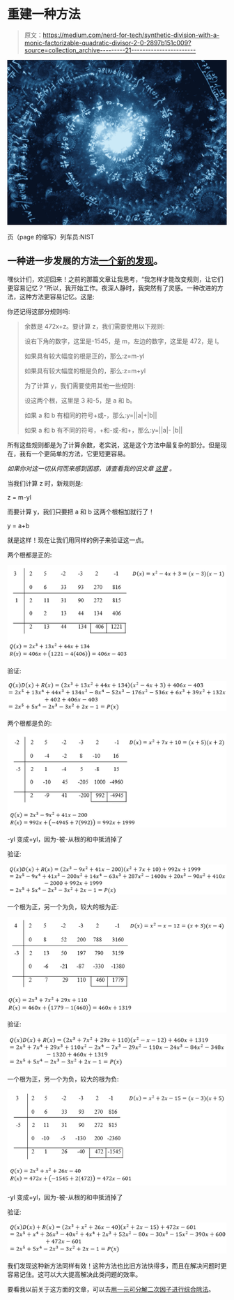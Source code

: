 # 重建一种方法

> 原文：<https://medium.com/nerd-for-tech/synthetic-division-with-a-monic-factorizable-quadratic-divisor-2-0-2897b151c009?source=collection_archive---------21----------------------->

![](img/77c3f4e1719db07d60b97ea97a861d7e.png)

页（page 的缩写）列车员:NIST

## 一种进一步发展的方法[一个新的发现](/nerd-for-tech/synthetic-division-with-a-monic-factorizable-quadratic-divisor-f6cca12cb93e)。

嘿伙计们，欢迎回来！之前的那篇文章让我思考，“我怎样才能改变规则，让它们更容易记忆？”所以，我开始工作。夜深人静时，我突然有了灵感。一种改进的方法，这种方法更容易记忆。这是:

你还记得这部分规则吗:

> 余数是 472x+z。要计算 z，我们需要使用以下规则:
> 
> 设右下角的数字，这里是-1545，是 m，左边的数字，这里是 472，是 l。
> 
> 如果具有较大幅度的根是正的，那么:z=m-yl
> 
> 如果具有较大幅度的根是负的，那么:z=m+yl
> 
> 为了计算 y，我们需要使用其他一些规则:
> 
> 设这两个根，这里是 3 和-5，是 a 和 b。
> 
> 如果 a 和 b 有相同的符号+或-，那么:y=||a|+|b||
> 
> 如果 a 和 b 有不同的符号，+和-或-和+，那么:y=||a|- |b||

所有这些规则都是为了计算余数，老实说，这是这个方法中最复杂的部分。但是现在，我有一个更简单的方法，它更短更容易。

*如果你对这一切从何而来感到困惑，请查看我的旧文章* [*这里*](https://srivishnuvusirikala.medium.com/synthetic-division-with-a-monic-factorizable-quadratic-divisor-f6cca12cb93e?source=friends_link&sk=e781397590622edb99b13fb29aa58ab1) *。*

当我们计算 z 时，新规则是:

z = m-yl

而要计算 y，我们只要把 a 和 b 这两个根相加就行了！

y = a+b

就是这样！现在让我们用同样的例子来验证这一点。

两个根都是正的:

![](img/26fd515e9eab9f5561e73a0876dd1a46.png)

验证:

![](img/d267bf0d17c2519455aad8874230579a.png)

两个根都是负的:

![](img/22854f4515b6dd6a44a9e4080cc8db21.png)

-yl 变成+yl，因为-被-从根的和中抵消掉了

验证:

![](img/6adf2115731eeac1e286f0ac6fc6cd6a.png)

一个根为正，另一个为负，较大的根为正:

![](img/0f608918d8eec3a39197894887878a51.png)

验证:

![](img/85f6060614f913f346c13a0552d58a0a.png)

一个根为正，另一个为负，较大的根为负:

![](img/96ac9f4929a6378cb4ed02d3f0cf28b0.png)

-yl 变成+yl，因为-被-从根的和中抵消掉了

验证:

![](img/36276e33568915af9427d0f9203e91f7.png)

我们发现这种新方法同样有效！这种方法也比旧方法快得多，而且在解决问题时更容易记住。这可以大大提高解决此类问题的效率。

要看我以前关于这方面的文章，可以去[用一元可分解二次因子进行综合除法](https://srivishnuvusirikala.medium.com/synthetic-division-with-a-monic-factorizable-quadratic-divisor-f6cca12cb93e?source=friends_link&sk=e781397590622edb99b13fb29aa58ab1)。